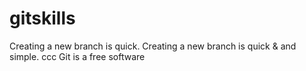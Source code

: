 # gitskills
Creating a new branch is quick.
Creating a new branch is quick & and simple.
ccc Git is a free software 
